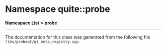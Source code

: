 

# Namespace quite::probe



[**Namespace List**](namespaces.md) **>** [**probe**](namespacequite_1_1probe_1_1_0d97.md)







































































------------------------------
The documentation for this class was generated from the following file `libs/probeqt/qt_meta_registry.cpp`


